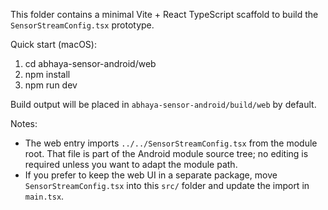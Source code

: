 This folder contains a minimal Vite + React TypeScript scaffold to build the `SensorStreamConfig.tsx` prototype.

Quick start (macOS):

1. cd abhaya-sensor-android/web
2. npm install
3. npm run dev

Build output will be placed in `abhaya-sensor-android/build/web` by default.

Notes:
- The web entry imports `../../SensorStreamConfig.tsx` from the module root. That file is part of the Android module source tree; no editing is required unless you want to adapt the module path.
- If you prefer to keep the web UI in a separate package, move `SensorStreamConfig.tsx` into this `src/` folder and update the import in `main.tsx`.
